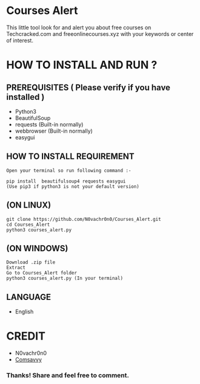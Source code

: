 # Courses Alert

This little tool look for and alert you about free courses on Techcracked.com and freeonlinecourses.xyz
with your keywords or center of interest.

# HOW TO INSTALL AND RUN ?


## PREREQUISITES ( Please verify if you have installed )

* Python3
* BeautifulSoup
* requests (Built-in normally)
* webbrowser (Built-in normally)
* easygui

## HOW TO INSTALL REQUIREMENT

```
Open your terminal so run following command :-

pip install  beautifulsoup4 requests easygui
(Use pip3 if python3 is not your default version)
```

## (ON LINUX)


```
git clone https://github.com/N0vachr0n0/Courses_Alert.git
cd Courses_Alert
python3 courses_alert.py
```

## (ON WINDOWS)


```
Download .zip file
Extract
Go to Courses_Alert folder 
python3 courses_alert.py (In your terminal)

```



## LANGUAGE

* English

# CREDIT

* N0vachr0n0
* <a href="https://github.com/comsavvy?tab=repositories">Comsavvy</a>
<h3> Thanks! Share and feel free to comment.</h3>
